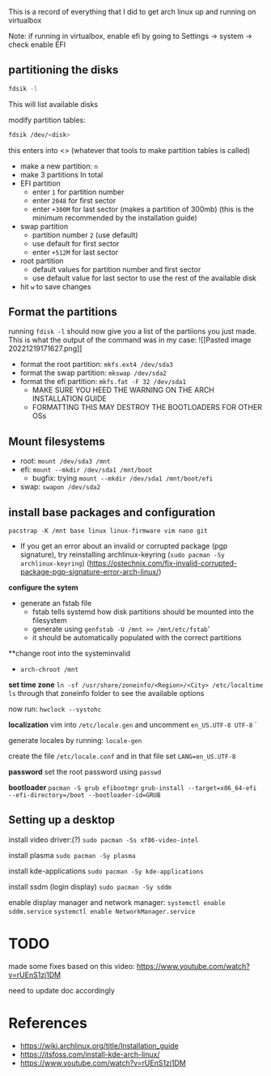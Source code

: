 This is a record of everything that I did to get arch linux up and running on virtualbox

Note: if running in virtualbox, enable efi by going to Settings -> system -> check enable EFI

## partitioning the disks

```zsh
fdsik -l
```
This will list available disks

modify partition tables: 
```zsh
fdsik /dev/<disk>
```

this enters into <> (whatever that tools to make partition tables is called)

- make a new partition: `n`
- make 3 partitions In total
- EFI partition
	- enter `1` for partition number 
	- enter `2048` for first sector
	- enter `+300M` for last sector (makes a partition of 300mb) (this is the minimum recommended by the installation guide)
- swap partition
	- partition number `2` (use default)
	- use default for first sector
	- enter `+512M` for last sector
- root partition
	- default values for partition number and first sector
	- use default value for last sector to use the rest of the available disk
- hit `w` to save changes


## Format the partitions

running `fdisk -l` should now give you a list of the partiions you just made. This is what the output of the command was in my case:
![[Pasted image 20221219171627.png]]


- format the root partition: `mkfs.ext4 /dev/sda3`
- format the swap partition: `mkswap /dev/sda2`
- format the efi partition: `mkfs.fat -F 32 /dev/sda1`
	- MAKE SURE YOU HEED THE WARNING ON THE ARCH INSTALLATION GUIDE
	- FORMATTING THIS MAY DESTROY THE BOOTLOADERS FOR OTHER OSs


## Mount filesystems

- root: `mount /dev/sda3 /mnt`
- efi: `mount --mkdir /dev/sda1 /mnt/boot`
	- bugfix: trying `mount --mkdir /dev/sda1 /mnt/boot/efi`
- swap: `swapon /dev/sda2`


## install base packages and configuration
`pacstrap -K /mnt base linux linux-firmware vim nano git`

- If you get an error about an invalid or corrupted package (pgp signature), try reinstalling archlinux-keyring (`sudo pacman -Sy archlinux-keyring`) (https://ostechnix.com/fix-invalid-corrupted-package-pgp-signature-error-arch-linux/)

**configure the sytem**
- generate an fstab file
	- fstab tells systemd how disk partitions should be mounted into the filesystem
	- generate using `genfstab -U /mnt >> /mnt/etc/fstab`'
	- it should be automatically populated with the correct partitions

**change root into the systeminvalid
- `arch-chroot /mnt`

**set time zone**
`ln -sf /usr/share/zoneinfo/<Region>/<City> /etc/localtime`
`ls` through that zoneinfo folder to see the available options

now run:
`hwclock --systohc`


**localization**
vim into `/etc/locale.gen` and uncomment `en_US.UTF-8 UTF-8` `

generate locales by running:
`locale-gen`


create the file `/etc/locale.conf` and in that file set `LANG=en_US.UTF-8`

**password**
set the root password using `passwd`


**bootloader**
`pacman -S grub efibootmgr`
`grub-install --target=x86_64-efi --efi-directory=/boot --bootloader-id=GRUB`

## Setting up a desktop

install video driver:(?)
`sudo pacman -Ss xf86-video-intel`

install plasma
`sudo pacman -Sy plasma`

install kde-applications
`sudo pacman -Sy kde-applications`

install ssdm (login display)
`sudo pacman -Sy sddm`

enable display manager and network manager:
`systemctl enable sddm.service`
`systemctl enable NetworkManager.service`

# TODO

made some fixes based on this video: https://www.youtube.com/watch?v=rUEnS1zj1DM

need to update doc accordingly

# References

- https://wiki.archlinux.org/title/Installation_guide
- https://itsfoss.com/install-kde-arch-linux/
- https://www.youtube.com/watch?v=rUEnS1zj1DM